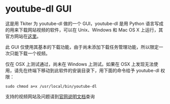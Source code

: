 youtube-dl GUI
==============

这是用 Tkiter 为 youtube-dl 做的一个 GUI，youtube-dl 是用 Python 语言写成的用来下载网站视频的软件，可以在 Unix、Windows 和 Mac OS X 上运行，其官方网站在[这里](http://rg3.github.io/youtube-dl/)。

此 GUI 仅使用其基本的下载功能，由于尚未添加下载任务管理功能，所以限定一次只能下载一个视频。

仅在 OSX 上测试通过，尚未在 Windows 上测试。如果在 OSX 上发现无法使用，请先在终端下移动到此软件的安装目录下，用下面的命令给予 youtube-dl 权限：

    sudo chmod a+x /usr/local/bin/youtube-dl
    
支持的视频网站及问题请到[官网说明文档](http://rg3.github.io/youtube-dl/documentation.html)查询
